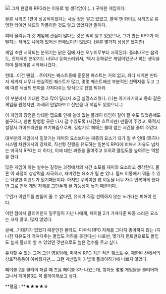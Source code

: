 ![](./0.jpg)
그저 한글화 RPG라는 이유로 별 생각없이 (...) 구매한 게임이다.

물론 시리즈 1편이 성공적이었다는 사실 정돈 알고 있었고, 블랙 앤 화이트 시리즈로 유명한 라이언 헤드의 작품이란 것도 알고 있었지만 말이다.

피터 몰리뉴가 갓 게임에 관심이 많다는 것은 익히 알고 있었으나, 그가 만든 RPG가 어떨지는 적어도 나에게 있어선 뻔해보이진 않았다. (물론 몇가지 상상은 됐지만)

게임 초반 시작되는 분위기는 낡은 집에 사는 오누이로부터 시작된다. 흘러나오는 음악도, 전체적인 분위기도 너무나 동화스러워서, '역시 동화같은 게임이었군~!'하는 생각을 하며 플레이를 시작해나갔다.

헌데...이건 왠걸... 주어지는 퀘스트중에 훈훈한 퀘스트는 거의 없고, 죄다 세계만 판타지 세계지 너무나 현실적인 퀘스트가 많고, 몇몇 퀘스트에선 부분적인 선택지를 두고 그에 따른 세상의 변화를 가져다주는 방식으로 진행 되더라.

이 부분에서 기대한 것과 많이 달라서 조금 실망스러웠다. (나는 아기자기하고 동화 같은 게임을 원했지만, 자세히 안알아보고 산만큼 내 책임도 있었으니..)

이 게임의 장점은 방대한 맵으로 인해 쓸데 없는 플레이 타임이 길어 질 수도 있었음에도 불구하고, 한번 탐험함 곳은 다시 갈 수있도록 (시간은 흐르지만) 만들어 주었고, 목적지 설정시 가이드라인을 표기해줌으로써, 길찾기로 헤메는 쓸데 없는 시간을 줄여 주었다.

대부분의 게임에서 길찾기는 재미의 요소보다는 짜증의 요소가 되기 일 쑤 인데 (특히나 시스템 차원에서의 강제로, 직선형 진행을 유도하는 일본식 RPG에 비해서 자유도 넘치는 미국식 RPG는 더 하다), 이에 대한 짜증을 줄여주고 오히려 몰입도를 높여주는 역할을 한다.

많은 게임이 하는 실수는 길찾는 과정에서의 시간 소모를 재미의 요소라고 생각한다. 물론 이 과정이 상상력을 자극하고, 재미있는 요소가 될 순 있다. 필드 이동에서 겪을 수 있는 다양한 이벤트가 있기때문이다. 하지만 무의미한 맵 이동을 너무 자주 반복하게 한다면 그로 인해 게임 자체를 그만두게 될 가능성이 높기 때문이다.

무언가 이벤트를 만들어 줄 수 없다면, 유저가 직접 선택하지 않는 노가다는 피해야 한다.

이런 점에서 클리어한지 일주일이 지난 나에게, 페이블 2가 가져다준 짜증 스러운 요소는 크지 않고, 많지 않았다.

글쎄...기대치가 없었기 때문인진 몰라도, 미국식 RPG 자체를 그다지 좋아하지 않는 (지나친 자유도가 가져다주는 몰입도 저하를 못견디는) 나로썬, 몇가지 힌트만으로도 몰입도 높게 플레이 할 수 있었던 것만으로도 높은 점수를 주고 싶다.

유치할 수 있는 그저 그런 영웅담에, 미국식 RPG 치곤 적은 퀘스트 수, 제한된 선에서의 상호작용등이 아쉬웠지만.... 그런 계산없이 가볍게 플레이하기에 나쁘지 않았다.

페이블 2를 클리어 해갈 때 즈음 페이블 3가 나왔는데, 쌓아둔 몇몇 게임들을 클리어하고나서 페이블3도 꼭 플레이해보고 싶다.

**평점 : **★★★★☆
